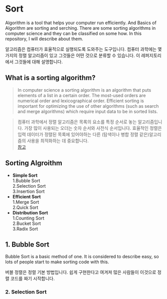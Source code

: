 # Sort
Algorithm is a tool that helps your computer run efficiently. And Basics of Algorithm are sorting and serching. There are some sorting algorithms in computer science and they can be classified on some how. In this repository, I will describe about them.  

알고리즘은 컴퓨터가 효율적으로 실행되도록 도와주는 도구입니다. 컴퓨터 과학에는 몇 가지의 정렬 알고리즘이 있고 그것들은 어떤 것으로 분류할 수 있습니다. 이 레퍼지토리에서 그것들에 대해 설명합니다.  

## What is a sorting algorithm?  
>In computer science a sorting algorithm is an algorithm that puts elements of a list in a certain order. The most-used orders are numerical order and lexicographical order. Efficient sorting is important for optimizing the use of other algorithms (such as search and merge algorithms) which require input data to be in sorted lists.  

>컴퓨터 과학에서 정렬 알고리즘은 목록의 요소를 특정 순서로 놓는 알고리즘입니다. 가장 많이 사용되는 오더는 숫자 순서와 사전식 순서입니다. 효율적인 정렬은 입력 데이터가 정렬된 목록에 있어야하는 다른 (탐색이나 병합 정렬 같은)알고리즘의 사용을 최적화하는 데 중요합니다.  
[참고](https://en.wikipedia.org/wiki/Sorting_algorithm "wikipeida::Sorting Algorithm")

## Sorting Algroithm
* __Simple Sort__  
  1.Bubble Sort  
  2.Selection Sort  
  3.Insertion Sort  
* __Efficient Sort__  
  1.Merge Sort  
  2.Quick Sort  
* __Distribution Sort__  
  1.Counting Sort  
  2.Bucket Sort  
  3.Radix Sort  

## 1. Bubble Sort
Bubble Sort is a basic method of one. It is considered to describe easy, so lots of people start to make sorting code with this.  

버블 정렬은 정렬 기본 방법입니다. 쉽게 구현한다고 여겨져 많은 사람들이 이것으로 정렬 코드를 짜기 시작합니다.  

### 2. Selection Sort
